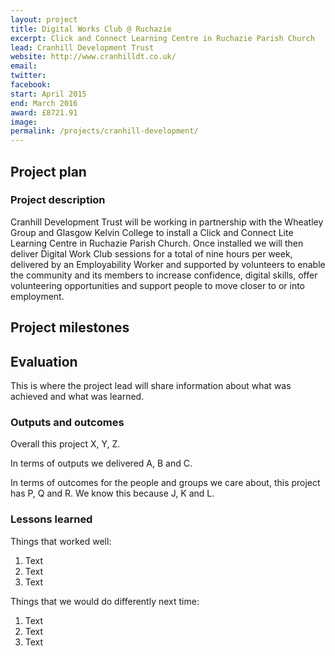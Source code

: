 ```yaml
---
layout: project
title: Digital Works Club @ Ruchazie
excerpt: Click and Connect Learning Centre in Ruchazie Parish Church
lead: Cranhill Development Trust
website: http://www.cranhilldt.co.uk/
email: 
twitter: 
facebook: 
start: April 2015
end: March 2016
award: £8721.91
image:
permalink: /projects/cranhill-development/ 
---
```


## Project plan

### Project description

Cranhill Development Trust will be working in partnership with the Wheatley Group and Glasgow Kelvin College to install a Click and Connect Lite Learning Centre in Ruchazie Parish Church. Once installed we will then deliver Digital Work Club sessions for a total of nine hours per week, delivered by an Employability Worker and supported by volunteers to enable the community and its members to increase confidence, digital skills, offer volunteering opportunities and support people to move closer to or into employment.



## Project milestones



## Evaluation

This is where the project lead will share information about what was achieved and what was learned.

### Outputs and outcomes

Overall this project X, Y, Z.

In terms of outputs we delivered A, B and C.

In terms of outcomes for the people and groups we care about, this project has P, Q and R. We know this because J, K and L.

### Lessons learned

Things that worked well:

1. Text
2. Text
3. Text

Things that we would do differently next time:

1. Text
2. Text
3. Text
